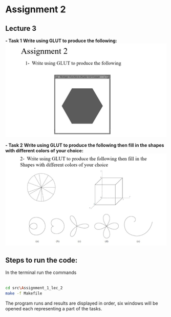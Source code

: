 # Assignment 2
## Lecture 3

**- Task 1**
**Write using GLUT to produce the following:**
![Image1](../../images/Lec2_Assignment_2_1.jpg)

**- Task 2**
**Write using GLUT to produce the following then fill in the shapes with different colors of your choice:**
![Image2](../../images/Lec2_Assignment_2_2.jpg)

## Steps to run the code:
In the terminal run the commands
```bash

cd src\Assignment_1_lec_2
make -f Makefile

```
The program runs and results are displayed in order, six windows will be opened each representing a part of the tasks.